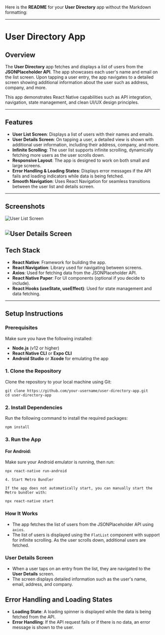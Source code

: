 Here is the **README** for your **User Directory** app without the Markdown formatting:

---

# User Directory App

## Overview

The **User Directory** app fetches and displays a list of users from the **JSONPlaceholder API**. The app showcases each user's name and email on the list screen. Upon tapping a user entry, the app navigates to a detailed screen showing additional information about the user such as address, company, and more.

This app demonstrates React Native capabilities such as API integration, navigation, state management, and clean UI/UX design principles.

---

## Features

- **User List Screen**: Displays a list of users with their names and emails.
- **User Details Screen**: On tapping a user, a detailed view is shown with additional user information, including their address, company, and more.
- **Infinite Scrolling**: The user list supports infinite scrolling, dynamically fetching more users as the user scrolls down.
- **Responsive Layout**: The app is designed to work on both small and large screens.
- **Error Handling & Loading States**: Displays error messages if the API fails and loading indicators while data is being fetched.
- **Smooth Navigation**: Uses React Navigation for seamless transitions between the user list and details screen.

---

## Screenshots


![User List Screen](./example/first.jpeg)  



![User Details Screen](./example/second.jpeg)  
---

## Tech Stack

- **React Native**: Framework for building the app.
- **React Navigation**: Library used for navigating between screens.
- **Axios**: Used for fetching data from the JSONPlaceholder API.
- **React Native Paper**: For UI components (optional if you decide to include).
- **React Hooks (useState, useEffect)**: Used for state management and data fetching.

---

## Setup Instructions

### Prerequisites

Make sure you have the following installed:

- **Node.js** (v12 or higher)
- **React Native CLI** or **Expo CLI**
- **Android Studio** or **Xcode** for emulating the app

### 1. Clone the Repository

Clone the repository to your local machine using Git:

```
git clone https://github.com/your-username/user-directory-app.git
cd user-directory-app
```

### 2. Install Dependencies

Run the following command to install the required packages:

```
npm install
```

### 3. Run the App

#### For Android:

Make sure your Android emulator is running, then run:

```
npx react-native run-android
```
```
4. Start Metro Bundler

If the app does not automatically start, you can manually start the Metro bundler with:

npx react-native start

```



### How It Works



- The app fetches the list of users from the JSONPlaceholder API using `axios`.
- The list of users is displayed using the `FlatList` component with support for infinite scrolling. As the user scrolls down, additional users are fetched.




### User Details Screen

- When a user taps on an entry from the list, they are navigated to the **User Details** screen.
- The screen displays detailed information such as the user's name, email, address, and company.



## Error Handling and Loading States

- **Loading State**: A loading spinner is displayed while the data is being fetched from the API.
- **Error Handling**: If the API request fails or if there is no data, an error message is shown to the user.